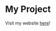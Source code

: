 # My Project
Visit my website [here](https://github.com/trishannehui/Student_Enrollment_Form/blob/main/enrollment_form.html)!
